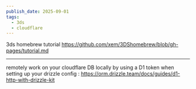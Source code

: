 ```yaml
---
publish_date: 2025-09-01
tags:
  - 3ds
  - cloudflare
---
```


  3ds homebrew tutorial 
  https://github.com/xem/3DShomebrew/blob/gh-pages/tutorial.md
  
---

remotely work on your cloudflare DB locally by using a D1 token when setting up your drizzle config :
https://orm.drizzle.team/docs/guides/d1-http-with-drizzle-kit